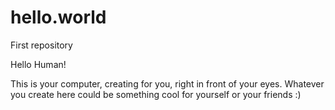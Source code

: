 # hello.world
First repository

Hello Human!

This is your computer, creating for you, right in front of your eyes. Whatever you create here could be something cool for yourself or your friends :)

